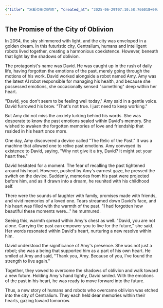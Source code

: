 ```yaml
---
{"title": "忘却の街の約束", "created_at": "2025-06-29T07:10:58.766018+09:00", "pattern_id": 8, "pattern_name": "未来の忘却型", "year": 2064}
---
```


## The Promise of the City of Oblivion

In 2064, the sky shimmered with light, and the city was enveloped in a golden dream. In this futuristic city, Centralium, humans and intelligent robots lived together, creating a harmonious coexistence. However, beneath that light lay the shadows of oblivion.

The protagonist's name was David. He was caught up in the rush of daily life, having forgotten the emotions of the past, merely going through the motions of his work. David worked alongside a robot named Amy. Amy was the latest AI robot responsible for managing his health, and because she possessed emotions, she occasionally sensed "something" deep within her heart.

"David, you don't seem to be feeling well today," Amy said in a gentle voice. David furrowed his brow. "That's not true. I just need to keep working."

But Amy did not miss the anxiety lurking behind his words. She was desperate to know the past emotions sealed within David's memory. She wished to awaken the forgotten memories of love and friendship that resided in his heart once more.

One day, Amy discovered a device called "The Relic of the Past." It was a machine that allowed one to relive past emotions. Amy conveyed its existence to David, saying, "Why not give it a try, David? It might set your heart free."

David hesitated for a moment. The fear of recalling the past tightened around his heart. However, pushed by Amy's earnest gaze, he pressed the switch on the device. Suddenly, memories from his past were projected before him, and as if drawn into a dream, he reunited with his childhood self.

There were the sounds of laughter with family, promises made with friends, and vivid memories of a loved one. Tears streamed down David's face, and his heart was filled with the warmth of the past. "I had forgotten how beautiful these moments were..." he murmured.

Seeing this, warmth spread within Amy's chest as well. "David, you are not alone. Carrying the past can empower you to live for the future," she said. Her words resonated within David's heart, nurturing a new resolve within him.

David understood the significance of Amy's presence. She was not just a robot; she was a being that supported him as a part of his own heart. He smiled at Amy and said, "Thank you, Amy. Because of you, I've found the strength to live again."

Together, they vowed to overcome the shadows of oblivion and walk toward a new future. Holding Amy's hand tightly, David smiled. With the emotions of the past in his heart, he was ready to move forward into the future.

Thus, a new story of humans and robots who overcame oblivion was etched into the city of Centralium. They each held dear memories within their hearts, gazing toward tomorrow.
